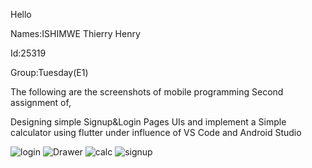 Hello

Names:ISHIMWE Thierry Henry

Id:25319

Group:Tuesday(E1)

The following are the screenshots of mobile programming Second assignment of,

Designing simple Signup&Login Pages UIs and implement a Simple calculator using flutter under influence of VS Code and Android Studio


![login](https://github.com/ishimwethierryhenry/mob_prog_assign_two/assets/149163309/e6dc8a08-57b1-410d-8c47-ba0319323346)
![Drawer](https://github.com/ishimwethierryhenry/mob_prog_assign_two/assets/149163309/a6156c08-5873-4da0-88b5-d21d81631935)
![calc](https://github.com/ishimwethierryhenry/mob_prog_assign_two/assets/149163309/ae80913f-8b0e-433a-86b7-6a17a84377cc)
![signup](https://github.com/ishimwethierryhenry/mob_prog_assign_two/assets/149163309/7d2064d8-61a2-415a-8e3f-f8a100b218b3)
